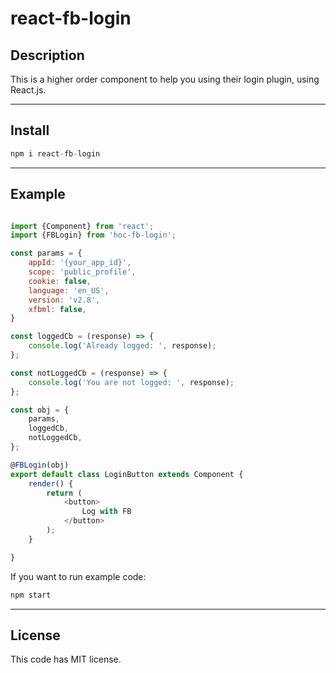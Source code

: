 # **react-fb-login**

## **Description**
This is a higher order component to help you using their login plugin, using React.js.

---
## **Install**

```javascript
npm i react-fb-login
```

---

## **Example**

```javascript

import {Component} from 'react';
import {FBLogin} from 'hoc-fb-login';

const params = {
    appId: '{your_app_id}',
    scope: 'public_profile',
    cookie: false,
    language: 'en_US',
    version: 'v2.8',
    xfbml: false,
}

const loggedCb = (response) => {
    console.log('Already logged: ', response);
};

const notLoggedCb = (response) => {
    console.log('You are not logged: ', response);
};

const obj = {
    params,
    loggedCb,
    notLoggedCb,
};

@FBLogin(obj)
export default class LoginButton extends Component {
    render() {
        return (
            <button>
                Log with FB
            </button>
        );
    }

}

```

If you want to run example code:

```javascript
npm start
```

---

## **License**
This code has MIT license.